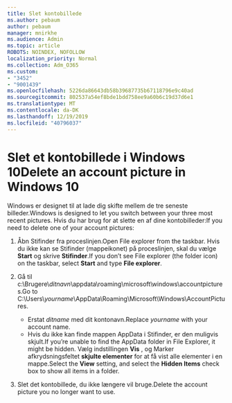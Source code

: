 ```yaml
---
title: Slet kontobillede
ms.author: pebaum
author: pebaum
manager: mnirkhe
ms.audience: Admin
ms.topic: article
ROBOTS: NOINDEX, NOFOLLOW
localization_priority: Normal
ms.collection: Adm_O365
ms.custom:
- "3452"
- "9001439"
ms.openlocfilehash: 5226da86643db58b39687735b67118796e9c40ad
ms.sourcegitcommit: 802537a54ef8bde1bdd758ee9a60b6c19d37d6e1
ms.translationtype: MT
ms.contentlocale: da-DK
ms.lasthandoff: 12/19/2019
ms.locfileid: "40796037"
---
```

# <a name="delete-an-account-picture-in-windows-10"></a><span data-ttu-id="ef3ca-102">Slet et kontobillede i Windows 10</span><span class="sxs-lookup"><span data-stu-id="ef3ca-102">Delete an account picture in Windows 10</span></span>

<span data-ttu-id="ef3ca-103">Windows er designet til at lade dig skifte mellem de tre seneste billeder.</span><span class="sxs-lookup"><span data-stu-id="ef3ca-103">Windows is designed to let you switch between your three most recent pictures.</span></span> <span data-ttu-id="ef3ca-104">Hvis du har brug for at slette en af dine kontobilleder:</span><span class="sxs-lookup"><span data-stu-id="ef3ca-104">If you need to delete one of your account pictures:</span></span>

1. <span data-ttu-id="ef3ca-105">Åbn Stifinder fra proceslinjen.</span><span class="sxs-lookup"><span data-stu-id="ef3ca-105">Open File explorer from the taskbar.</span></span> <span data-ttu-id="ef3ca-106">Hvis du ikke kan se Stifinder (mappeikonet) på proceslinjen, skal du vælge **Start** og skrive **Stifinder**.</span><span class="sxs-lookup"><span data-stu-id="ef3ca-106">If you don’t see File explorer (the folder icon) on the taskbar, select **Start** and type **File explorer**.</span></span>

2. <span data-ttu-id="ef3ca-107">Gå til c:\Brugere\\*ditnavn*\appdata\roaming\microsoft\windows\accountpictures.</span><span class="sxs-lookup"><span data-stu-id="ef3ca-107">Go to C:\Users\\*yourname*\AppData\Roaming\Microsoft\Windows\AccountPictures.</span></span> 
    - <span data-ttu-id="ef3ca-108">Erstat *ditname* med dit kontonavn.</span><span class="sxs-lookup"><span data-stu-id="ef3ca-108">Replace *yourname* with your account name.</span></span>
    - <span data-ttu-id="ef3ca-109">Hvis du ikke kan finde mappen AppData i Stifinder, er den muligvis skjult.</span><span class="sxs-lookup"><span data-stu-id="ef3ca-109">If you’re unable to find the AppData folder in File Explorer, it might be hidden.</span></span> <span data-ttu-id="ef3ca-110">Vælg indstillingen **Vis** , og Marker afkrydsningsfeltet **skjulte elementer** for at få vist alle elementer i en mappe.</span><span class="sxs-lookup"><span data-stu-id="ef3ca-110">Select the **View** setting, and select the **Hidden Items** check box to show all items in a folder.</span></span>

3. <span data-ttu-id="ef3ca-111">Slet det kontobillede, du ikke længere vil bruge.</span><span class="sxs-lookup"><span data-stu-id="ef3ca-111">Delete the account picture you no longer want to use.</span></span>
 
 